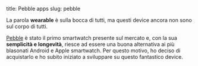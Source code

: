 title: Pebble apps
slug: pebble

La parola **wearable** è sulla bocca di tutti, ma questi device ancora 
non sono sul corpo di tutti.

<a href="https://www.pebble.com/" target="_blank">Pebble</a> è stato il 
primo smartwatch presente sul mercato e, con la sua **semplicità e longevità**, 
riesce ad essere una buona alternativa ai più blasonati Android e Apple 
smartwatch. Per questo motivo, ho deciso di acquistarlo e ho subito 
iniziato a sviluppare su questo fantastico device.
